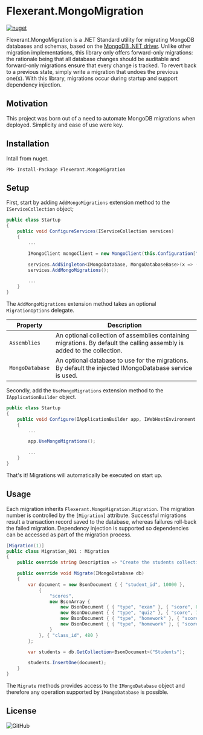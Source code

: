 # Flexerant.MongoMigration

[![nuget](https://img.shields.io/nuget/v/Flexerant.MongoMigration?label=nuget)](https://www.nuget.org/packages/Flexerant.MongoMigration/)

Flexerant.MongoMigration is a .NET Standard utility for migrating MongoDB databases and schemas, based on the [MongoDB .NET driver](https://mongodb.github.io/mongo-csharp-driver/). Unlike other migration implementations, this library only offers forward-only migrations: the rationale being that all database changes should be auditable and forward-only migrations ensure that every change is tracked. To revert back to a previous state, simply write a migration that undoes the previous one(s). With this library, migrations occur during startup and support dependency injection.

## Motivation

This project was born out of a need to automate MongoDB migrations when deployed. Simplicity and ease of use were key.

## Installation

Intall from nuget.

`PM> Install-Package Flexerant.MongoMigration`

## Setup

First, start by adding `AddMongoMigrations` extension method to the `IServiceCollection` object;

```csharp
public class Startup
{
    public void ConfigureServices(IServiceCollection services)
    {
        ...

        IMongoClient mongoClient = new MongoClient(this.Configuration["MongoDB:ConnectionString"]);

        services.AddSingleton<IMongoDatabase, MongoDatabaseBase>(x => (MongoDatabaseBase)mongoClient.GetDatabase(this.Configuration["MongoDB:Database"]));
        services.AddMongoMigrations();

        ...
    }
}

```
The `AddMongoMigrations` extension method takes an optional `MigrationOptions` delegate. 

| Property          | Description |
| -------------     | ------------- |
| `Assemblies`      | An optional collection of assemblies containing migrations. By default the calling assembly is added to the collection. |
| `MongoDatabase`   | An optional database to use for the migrations. By default the injected IMongoDatabase service is used. |

Secondly, add the `UseMongoMigrations` extension method to the `IApplicationBuilder` object.

```csharp
public class Startup
{
    public void Configure(IApplicationBuilder app, IWebHostEnvironment env)
    {
        ...

        app.UseMongoMigrations();

        ...
    }
}

```

That's it! Migrations will automatically be executed on start up.

## Usage

Each migration inherits `Flexerant.MongoMigration.Migration`. The migration number is controlled by the `[Migration]` attribute. Successful migrations result a transaction record saved to the database, whereas failures roll-back the failed migration. Dependency injection is supported so dependencies can be accessed as part of the migration process.

```csharp
[Migration(1)]
public class Migration_001 : Migration
{
    public override string Description => "Create the students collection.";

    public override void Migrate(IMongoDatabase db)
    {
        var document = new BsonDocument { { "student_id", 10000 },
            {
                "scores",
                new BsonArray {
                    new BsonDocument { { "type", "exam" }, { "score", 88.12334193287023 } },
                    new BsonDocument { { "type", "quiz" }, { "score", 74.92381029342834 } },
                    new BsonDocument { { "type", "homework" }, { "score", 89.97929384290324 } },
                    new BsonDocument { { "type", "homework" }, { "score", 82.12931030513218 } }
                }
            }, { "class_id", 480 }
        };

        var students = db.GetCollection<BsonDocument>("Students");

        students.InsertOne(document);
    }
}
```

The `Migrate` methods provides access to the `IMongoDatabase` object and therefore any operation supported by `IMongoDatabase` is possible.

## License

![GitHub](https://img.shields.io/github/license/flexerant/MongoMigration)